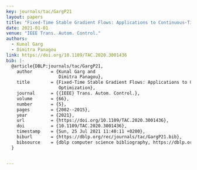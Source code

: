 ```yaml
---
key: journals/tac/GargP21
layout: papers
title: "Fixed-Time Stable Gradient Flows: Applications to Continuous-Time Optimization."
date: 2021-01-01
venue: "IEEE Trans. Autom. Control."
authors:
  - Kunal Garg
  - Dimitra Panagou
link: https://doi.org/10.1109/TAC.2020.3001436
bib: |-
  @article{DBLP:journals/tac/GargP21,
    author       = {Kunal Garg and
                    Dimitra Panagou},
    title        = {Fixed-Time Stable Gradient Flows: Applications to Continuous-Time
                    Optimization},
    journal      = {{IEEE} Trans. Autom. Control.},
    volume       = {66},
    number       = {5},
    pages        = {2002--2015},
    year         = {2021},
    url          = {https://doi.org/10.1109/TAC.2020.3001436},
    doi          = {10.1109/TAC.2020.3001436},
    timestamp    = {Sun, 25 Jul 2021 11:40:11 +0200},
    biburl       = {https://dblp.org/rec/journals/tac/GargP21.bib},
    bibsource    = {dblp computer science bibliography, https://dblp.org}
  }


---
```


